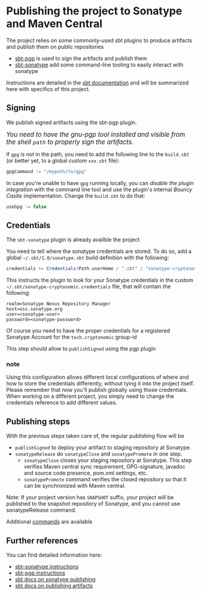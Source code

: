Publishing the project to Sonatype and Maven Central
=====================================================

The project relies on some commonly-used sbt plugins to produce artifacts and publish them on public repositories

- [sbt-pgp](https://www.scala-sbt.org/sbt-pgp/) is used to sign the artifacts and publish them
- [sbt-sonatype](https://github.com/xerial/sbt-sonatype) add some command-line tooling to easily interact with sonatype

Instructions are detailed in the [sbt documentation](https://www.scala-sbt.org/release/docs/Using-Sonatype.html) and will be summarized here with specifics of this project.

## Signing

We publish signed artifacts using the sbt-pgp plugin.

<big>_You need to have the gnu-pgp tool installed and visible from the shell `path` to properly sign the artifacts._</big>

If `gpg` is not in the path, you need to add the following line to the `build.sbt` (or better yet, to a global custom `xxx.sbt` file):
```scala
gpgCommand := "/mypath/to/gpg"
```

In case you're unable to have `gpg` running locally, you can _disable the plugin integration_ with the command line tool and use the plugin's internal _Bouncy Castle_ implementation.
Change the `build.sbt` to do that:
```scala
useGpg := false
```

## Credentials

The `sbt-sonatype` plugin is already availble the project

You need to tell where the sonatype credentials are stored. To do so, add a global `~/.sbt/1.0/sonatype.sbt` build definition with the following:
```scala
credentials += Credentials(Path.userHome / ".sbt" / "sonatype-cryptonomic.credentials")
```

This instructs the plugin to look for your Sonatype credentials in the custom `~/.sbt/sonatype-cryptonomic.credentials` file, that will contain the following:
```
realm=Sonatype Nexus Repository Manager
host=oss.sonatype.org
user=<sonatype-user>
password=<sonatype-password>
```

Of course you need to have the proper credentials for a registered Sonatype Account for the `tech.cryptonomic` group-id

This step should allow to `publishSigned` using the pgp plugin

### note
Using this configuration allows different local configurations of where and how to store the credentials differently, without tying it into the project itself.
Please remember that now you'll publish globally using those credentials. When working on a different project, you simply need to change the credentials reference to add different values.

## Publishing steps
With the previous steps taken care of, the regular publishing flow will be

 - `publishSigned` to deploy your artifact to staging repository at Sonatype.
 - `sonatypeRelease` do `sonatypeClose` and `sonatypePromote` in one step.
   - `sonatypeClose` closes your staging repository at Sonatype. This step verifies Maven central sync requirement, GPG-signature, javadoc and source code presence, pom.xml settings, etc.
    - `sonatypePromote` command verifies the closed repository so that it can be synchronized with Maven central.

Note: If your project version has `SNAPSHOT` suffix, your project will be published to the snapshot repository of Sonatype, and you cannot use sonatypeRelease command.

Additional [commands](https://github.com/xerial/sbt-sonatype#available-commands) are available

## Further references
You can find detailed information here:

 - [sbt-sonatype instructions](https://github.com/xerial/sbt-sonatype)
 - [sbt-pgp instructions](https://www.scala-sbt.org/sbt-pgp/usage.html)
 - [sbt docs on sonatype publishing](https://www.scala-sbt.org/release/docs/Using-Sonatype.html)
 - [sbt docs on publishing artifacts](https://www.scala-sbt.org/1.x/docs/Publishing.html)